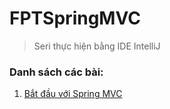# FPTSpringMVC
> Seri thực hiện bằng IDE IntelliJ
### Danh sách các bài:
1. [Bắt đầu với Spring MVC](https://github.com/huyhuynh1905/StudyAndShare/tree/master/FPTSpringMVC/StartWithSpringMVC)
